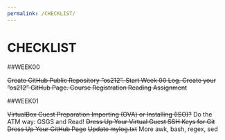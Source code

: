 ```yaml
---
permalink: /CHECKLIST/
---
```


# CHECKLIST

##WEEK00

~~Create GitHub Public Repository ”os212”.
Start Week 00 Log.
Create your ”os212” GitHub Page.
Course Registration
Reading Assignment~~

##WEEK01

~~VirtualBox Guest Preparation
Importing (OVA) or Installing (ISO)?~~
Do the ATM way: GSGS and Read!
~~Dress Up Your Virtual Guest
SSH Keys for Git~~
~~Dress Up Your GitHub Page~~
~~Update mylog.txt~~
More awk, bash, regex, sed
